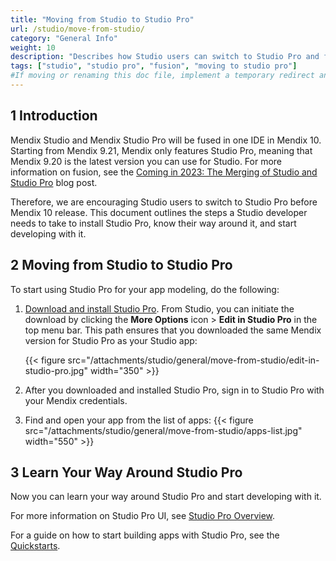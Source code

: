 ```yaml
---
title: "Moving from Studio to Studio Pro"
url: /studio/move-from-studio/
category: "General Info"
weight: 10
description: "Describes how Studio users can switch to Studio Pro and find their way around it."
tags: ["studio", "studio pro", "fusion", "moving to studio pro"]
#If moving or renaming this doc file, implement a temporary redirect and let the respective team know they should update the URL in the product. See Mapping to Products for more details.
---
```


## 1 Introduction 

Mendix Studio and Mendix Studio Pro will be fused in one IDE in Mendix 10. Starting from Mendix 9.21, Mendix only features Studio Pro, meaning that Mendix 9.20 is the latest version you can use for Studio. For more information on fusion, see the [Coming in 2023: The Merging of Studio and Studio Pro](https://www.mendix.com/blog/coming-in-2023-the-merging-of-studio-and-studio-pro/) blog post.

Therefore, we are encouraging Studio users to switch to Studio Pro before Mendix 10 release. This document outlines the steps a Studio developer needs to take to install Studio Pro, know their way around it, and start developing with it.

## 2 Moving from Studio to Studio Pro

To start using Studio Pro for your app modeling, do the following:

1. [Download and install Studio Pro](/refguide9/install/). From Studio, you can initiate the download by clicking the **More Options** icon > **Edit in Studio Pro** in the top menu bar. This path ensures that you downloaded the same Mendix version for Studio Pro as your Studio app: 

    {{< figure src="/attachments/studio/general/move-from-studio/edit-in-studio-pro.jpg"   width="350"  >}}

2. After you downloaded and installed Studio Pro, sign in to Studio Pro with your Mendix credentials. 

3. Find and open your app from the list of apps:
      {{< figure src="/attachments/studio/general/move-from-studio/apps-list.jpg" width="550"  >}}

## 3 Learn Your Way Around Studio Pro

Now you can learn your way around Studio Pro and start developing with it. 

For more information on Studio Pro UI, see [Studio Pro Overview](/refguide9/studio-pro-overview/).

For a guide on how to start building apps with Studio Pro, see the [Quickstarts](/quickstarts/). 

